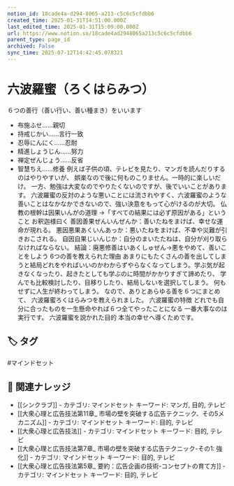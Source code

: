 ```yaml
---
notion_id: 18cade4a-d294-8065-a213-c5c6c5cfdbb6
created_time: 2025-01-31T14:51:00.000Z
last_edited_time: 2025-01-31T15:09:00.000Z
url: https://www.notion.so/18cade4ad2948065a213c5c6c5cfdbb6
parent_type: page_id
archived: False
sync_time: 2025-07-12T14:42:45.078321
---
```


# 六波羅蜜（ろくはらみつ）

６つの善行（善い行い、善い種まき）をいいます
- 布施ふせ……親切
- 持戒じかい……言行一致
- 忍辱にんにく……忍耐
- 精進しょうじん……努力
- 禅定ぜんじょう……反省
- 智慧ちえ……修養
例えば子供の頃、テレビを見たり、マンガを読んだりするのはやりやすいが、
娯楽なので後に何ものこりません。一時的に楽しいだけ。
一方、勉強は大変なのでやりたくないのですが、後でいいことがあります。
六波羅蜜の反対のような悪いことには流されやすく、六波羅蜜のような善いことはなかなかできないので、強い決意をもって心がけるのが大切。
仏教の根幹は因果いんがの道理
→「すべての結果には必ず原因がある」ということ
お釈迦様曰く
善因善果ぜんいんぜんか：善いたねをまけば、幸せな運命が現れる。
悪因悪果あくいんあっか：悪いたねをまけば、不幸や災難が引きおこされる。
自因自果じいんじか：自分のまいたたねは、自分が刈り取らなければならない。
結論：廃悪修善はいあくしゅぜん→悪をやめて、善いことをしよう
6つの善を教えられた理由
あまりにもたくさんの善を出してしまうと結局どれをやればいいのかわからずやらなくなってしまう。学ぶ気が起きなくなったり、起きたとしても学ぶのに時間がかかりすぎて諦めたり、
学んでも比較検討したり、目移りしたり、結局しないを選択してしまう。
何もせずに人生が終わってしまう。
なので、ありとあらゆる善を６つにまとめて、
六波羅蜜ろくはらみつを教えられました。
六波羅蜜の特徴
どれでも自分に合ったものを一生懸命やれば６つ全てやったことになる
一番大事なのは実行です。
六波羅蜜を説かれた目的
本当の幸せへ導くためです。

## 🏷️ タグ
#マインドセット

## 🔗 関連ナレッジ
- [[シンクラブ]] - カテゴリ: マインドセット キーワード: マンガ, 目的, テレビ
- [[大衆心理と広告技法第11章_ 市場の壁を突破する広告テクニック、その5メカニズム]] - カテゴリ: マインドセット キーワード: 目的, テレビ
- [[大衆心理と広告技法]] - カテゴリ: マインドセット キーワード: 目的, テレビ
- [[大衆心理と広告技法第7章_ 市場の壁を突破する広告テクニック-その1: 強化]] - カテゴリ: マインドセット キーワード: 目的, テレビ
- [[大衆心理と広告技法第5章_ 要約：広告企画の技術-コンセプトの育て方]] - カテゴリ: マインドセット キーワード: 目的, テレビ
